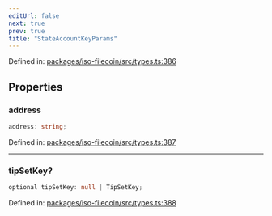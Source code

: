 ```yaml
---
editUrl: false
next: true
prev: true
title: "StateAccountKeyParams"
---
```


Defined in: [packages/iso-filecoin/src/types.ts:386](https://github.com/hugomrdias/filecoin/blob/main/packages/iso-filecoin/src/types.ts#L386)

## Properties

### address

```ts
address: string;
```

Defined in: [packages/iso-filecoin/src/types.ts:387](https://github.com/hugomrdias/filecoin/blob/main/packages/iso-filecoin/src/types.ts#L387)

***

### tipSetKey?

```ts
optional tipSetKey: null | TipSetKey;
```

Defined in: [packages/iso-filecoin/src/types.ts:388](https://github.com/hugomrdias/filecoin/blob/main/packages/iso-filecoin/src/types.ts#L388)
